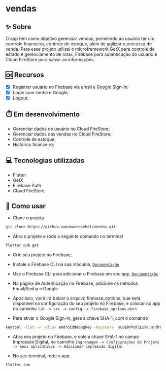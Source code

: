 # vendas

## ✨ Sobre
O app tem como objetivo gerenciar vendas, permitindo ao usuário ter um controle financeiro, controle de estoque, além de agilizar o processo de venda.
Para esse projeto utilizei o microframework GetX para controle de estado e gerenciamento de rotas, Firebase para autenticação do usuário e Cloud FireStore para salvar as informações.

## 🆗 Recursos
- [x] Registrar usuário no Firebase via email e Google Sign-In;
- [x] Login com senha e Google;
- [x] Logout;

## ⏱️ Em desenvolvimento
- Gerenciar dados de usuário no Cloud FireStore;
- Gerenciar dados das vendas no Cloud FireStore;
- Controle de estoque;
- Histórico financeiro;

## 💻 Tecnologias utilizadas
- Flutter
- GetX
- Firebase Auth
- Cloud FireStore

## 🚀 Como usar
- Clone o projeto

```sh
git clone https://github.com/marcosvhd1/vendas.git
```

- Abra o projeto e rode o seguinte comando no terminal

```sh
flutter pub get
```

- Crie seu projeto no Firebase;

- Instale o Firebase CLI na sua máquina, <a href="https://firebase.google.com/docs/cli">``` Documentação ```</a>

- Use o Firebase CLI para adicionar o Firebase em seu app, <a href="https://firebase.google.com/docs/flutter/setup?platform=android">``` Documentação ```</a>

- Na página de Autenticação no Firebase, adicione os métodos Email/Senha e Google

- Após isso, você irá baixar o arquivo firebase_options, que está disponível na configuração do seu projeto no Firebase, e colocar no app no caminho
``` lib -> src -> config -> firebase_options.dart ```

- Para ativar o Google Sign-In, gere a chave SHA-1, com o comando
```sh
keytool -list -v -alias androiddebugkey -keystore  %USERPROFILE%\.android\debug.keystore
```

- Abra seu projeto no Firebase, e cole a chave SHA-1 no campo Impressão Digital, no caminho
``` Engrenagem -> Configurações do Projeto -> Seus aplicativos -> Adicionar impressão digital ```

- No seu terminal, rode o app
```sh
flutter run
```
